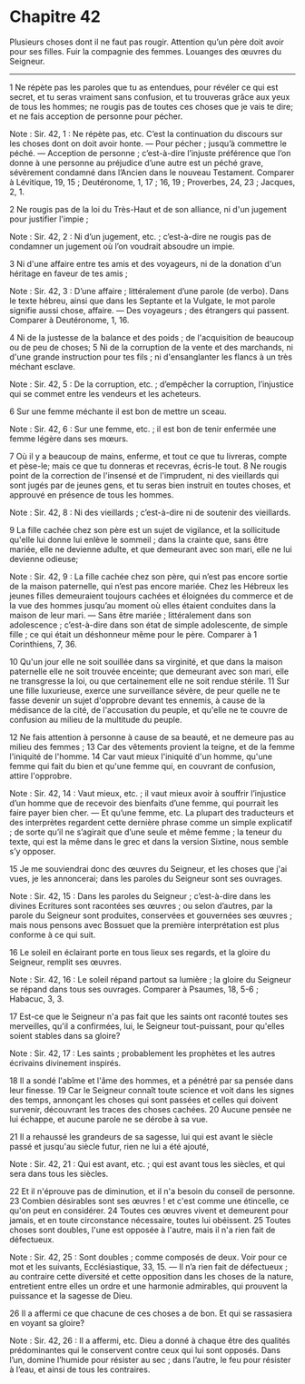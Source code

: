 # Chapitre 42

Plusieurs choses dont il ne faut pas rougir.
Attention qu’un père doit avoir pour ses filles.
Fuir la compagnie des femmes.
Louanges des œuvres du Seigneur.

***

1 Ne répète pas les paroles que tu as entendues, pour révéler ce qui est secret, et tu seras vraiment sans confusion, et tu trouveras grâce aux yeux de tous les hommes; ne rougis pas de toutes ces choses que je vais te dire; et ne fais acception de personne pour pécher.

<span class="bible-note">Note : </span> Sir. 42, 1 : Ne répète pas, etc. C’est la continuation du discours sur les choses dont on doit avoir honte. ― Pour pécher ; jusqu’à commettre le péché. ― Acception de personne ; c’est-à-dire l’injuste préférence que l’on donne à une personne au préjudice d’une autre est un péché grave, sévèrement condamné dans l’Ancien dans le nouveau Testament. Comparer à Lévitique, 19, 15 ; Deutéronome, 1, 17 ; 16, 19 ; Proverbes, 24, 23 ; Jacques, 2, 1.


2 Ne rougis pas de la loi du Très-Haut et de son alliance, ni d'un jugement pour justifier l'impie ;

<span class="bible-note">Note : </span> Sir. 42, 2 : Ni d’un jugement, etc. ; c’est-à-dire ne rougis pas de condamner un jugement où l’on voudrait absoudre un impie.

3 Ni d'une affaire entre tes amis et des voyageurs, ni de la donation d'un héritage en faveur de tes amis ;

<span class="bible-note">Note : </span> Sir. 42, 3 : D’une affaire ; littéralement d’une parole (de verbo). Dans le texte hébreu, ainsi que dans les Septante et la Vulgate, le mot parole signifie aussi chose, affaire. ― Des voyageurs ; des étrangers qui passent. Comparer à Deutéronome, 1, 16.

4 Ni de la justesse de la balance et des poids ; de l'acquisition de beaucoup ou de peu de choses; 5 Ni de la corruption de la vente et des marchands, ni d'une grande instruction pour tes fils ; ni d'ensanglanter les flancs à un très méchant esclave.

<span class="bible-note">Note : </span> Sir. 42, 5 : De la corruption, etc. ; d’empêcher la corruption, l’injustice qui se commet entre les vendeurs et les acheteurs.

6 Sur une femme méchante il est bon de mettre un sceau.

<span class="bible-note">Note : </span> Sir. 42, 6 : Sur une femme, etc. ; il est bon de tenir enfermée une femme légère dans ses mœurs.

7 Où il y a beaucoup de mains, enferme, et tout ce que tu livreras, compte et pèse-le; mais ce que tu donneras et recevras, écris-le tout. 8 Ne rougis point de la correction de l'insensé et de l'imprudent, ni des vieillards qui sont jugés par de jeunes gens, et tu seras bien instruit en toutes choses, et approuvé en présence de tous les hommes.

<span class="bible-note">Note : </span> Sir. 42, 8 : Ni des vieillards ; c’est-à-dire ni de soutenir des vieillards.


9 La fille cachée chez son père est un sujet de vigilance, et la sollicitude qu'elle lui donne lui enlève le sommeil ; dans la crainte que, sans être mariée, elle ne devienne adulte, et que demeurant avec son mari, elle ne lui devienne odieuse;

<span class="bible-note">Note : </span> Sir. 42, 9 : La fille cachée chez son père, qui n’est pas encore sortie de la maison paternelle, qui n’est pas encore mariée. Chez les Hébreux les jeunes filles demeuraient toujours cachées et éloignées du commerce et de la vue des hommes jusqu’au moment où elles étaient conduites dans la maison de leur mari. ― Sans être mariée ; littéralement dans son adolescence ; c’est-à-dire dans son état de simple adolescente, de simple fille ; ce qui était un déshonneur même pour le père. Comparer à 1 Corinthiens, 7, 36.

10 Qu'un jour elle ne soit souillée dans sa virginité, et que dans la maison paternelle elle ne soit trouvée enceinte; que demeurant avec son mari, elle ne transgresse la loi, ou que certainement elle ne soit rendue stérile. 11 Sur une fille luxurieuse, exerce une surveillance sévère, de peur quelle ne te fasse devenir un sujet d'opprobre devant tes ennemis, à cause de la médisance de la cité, de l'accusation du peuple, et qu'elle ne te couvre de confusion au milieu de la multitude du peuple.


12 Ne fais attention à personne à cause de sa beauté, et ne demeure pas au milieu des femmes ; 13 Car des vêtements provient la teigne, et de la femme l'iniquité de l'homme. 14 Car vaut mieux l'iniquité d'un homme, qu'une femme qui fait du bien et qu'une femme qui, en couvrant de confusion, attire l'opprobre.

<span class="bible-note">Note : </span> Sir. 42, 14 : Vaut mieux, etc. ; il vaut mieux avoir à souffrir l’injustice d’un homme que de recevoir des bienfaits d’une femme, qui pourrait les faire payer bien cher. ― Et qu’une femme, etc. La plupart des traducteurs et des interprètes regardent cette dernière phrase comme un simple explicatif ; de sorte qu’il ne s’agirait que d’une seule et même femme ; la teneur du texte, qui est la même dans le grec et dans la version Sixtine, nous semble s’y opposer.


15 Je me souviendrai donc des œuvres du Seigneur, et les choses que j'ai vues, je les annoncerai; dans les paroles du Seigneur sont ses ouvrages.

<span class="bible-note">Note : </span> Sir. 42, 15 : Dans les paroles du Seigneur ; c’est-à-dire dans les divines Ecritures sont racontées ses œuvres ; ou selon d’autres, par la parole du Seigneur sont produites, conservées et gouvernées ses œuvres ; mais nous pensons avec Bossuet que la première interprétation est plus conforme à ce qui suit.

16 Le soleil en éclairant porte en tous lieux ses regards, et la gloire du Seigneur, remplit ses œuvres.

<span class="bible-note">Note : </span> Sir. 42, 16 : Le soleil répand partout sa lumière ; la gloire du Seigneur se répand dans tous ses ouvrages. Comparer à Psaumes, 18, 5-6 ; Habacuc, 3, 3.

17 Est-ce que le Seigneur n'a pas fait que les saints ont raconté toutes ses merveilles, qu'il a confirmées, lui, le Seigneur tout-puissant, pour qu'elles soient stables dans sa gloire?

<span class="bible-note">Note : </span> Sir. 42, 17 : Les saints ; probablement les prophètes et les autres écrivains divinement inspirés.


18 Il a sondé l'abîme et l'âme des hommes, et a pénétré par sa pensée dans leur finesse. 19 Car le Seigneur connaît toute science et voit dans les signes des temps, annonçant les choses qui sont passées et celles qui doivent survenir, découvrant les traces des choses cachées. 20 Aucune pensée ne lui échappe, et aucune parole ne se dérobe à sa vue.


21 Il a rehaussé les grandeurs de sa sagesse, lui qui est avant le siècle passé et jusqu'au siècle futur, rien ne lui a été ajouté,

<span class="bible-note">Note : </span> Sir. 42, 21 : Qui est avant, etc. ; qui est avant tous les siècles, et qui sera dans tous les siècles.

22 Et il n'éprouve pas de diminution, et il n'a besoin du conseil de personne. 23 Combien désirables sont ses œuvres ! et c'est comme une étincelle, ce qu'on peut en considérer. 24 Toutes ces œuvres vivent et demeurent pour jamais, et en toute circonstance nécessaire, toutes lui obéissent. 25 Toutes choses sont doubles, l'une est opposée à l'autre, mais il n'a rien fait de défectueux.

<span class="bible-note">Note : </span> Sir. 42, 25 : Sont doubles ; comme composés de deux. Voir pour ce mot et les suivants, Ecclésiastique, 33, 15. ― Il n’a rien fait de défectueux ; au contraire cette diversité et cette opposition dans les choses de la nature, entretient entre elles un ordre et une harmonie admirables, qui prouvent la puissance et la sagesse de Dieu.

26 Il a affermi ce que chacune de ces choses a de bon. Et qui se rassasiera en voyant sa gloire?

<span class="bible-note">Note : </span> Sir. 42, 26 : Il a affermi, etc. Dieu a donné à chaque être des qualités prédominantes qui le conservent contre ceux qui lui sont opposés. Dans l’un, domine l’humide pour résister au sec ; dans l’autre, le feu pour résister à l’eau, et ainsi de tous les contraires.

